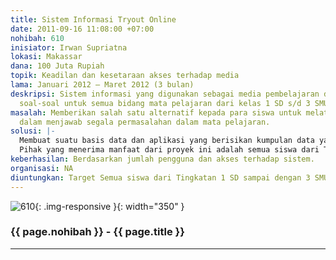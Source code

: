 ```yaml
---
title: Sistem Informasi Tryout Online
date: 2011-09-16 11:08:00 +07:00
nohibah: 610
inisiator: Irwan Supriatna
lokasi: Makassar
dana: 100 Juta Rupiah
topik: Keadilan dan kesetaraan akses terhadap media
lama: Januari 2012 – Maret 2012 (3 bulan)
deskripsi: Sistem informasi yang digunakan sebagai media pembelajaran dalam menjawab
  soal-soal untuk semua bidang mata pelajaran dari kelas 1 SD s/d 3 SMU.
masalah: Memberikan salah satu alternatif kepada para siswa untuk melatih para siswa
  dalam menjawab segala permasalahan dalam mata pelajaran.
solusi: |-
  Membuat suatu basis data dan aplikasi yang berisikan kumpulan data yang akan bertambah setiap saat dan dapat diakses selama 24 jam.
  Pihak yang menerima manfaat dari proyek ini adalah semua siswa dari Tingkatan 1 SD sampai dengan 3 SMU seluruh Indonesia.
keberhasilan: Berdasarkan jumlah pengguna dan akses terhadap sistem.
organisasi: NA
diuntungkan: Target Semua siswa dari Tingkatan 1 SD sampai dengan 3 SMU seluruh Indonesia
---
```


![610](/static/img/hibahcmb/610.png){: .img-responsive }{: width="350" }

### {{ page.nohibah }} - {{ page.title }}

---
